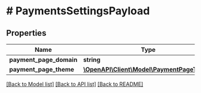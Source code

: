 # # PaymentsSettingsPayload

## Properties

Name | Type | Description | Notes
------------ | ------------- | ------------- | -------------
**payment_page_domain** | **string** |  | [optional]
**payment_page_theme** | [**\OpenAPI\Client\Model\PaymentPageTheme**](PaymentPageTheme.md) |  | [optional]

[[Back to Model list]](../../README.md#models) [[Back to API list]](../../README.md#endpoints) [[Back to README]](../../README.md)
